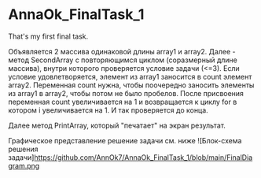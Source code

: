 # AnnaOk_FinalTask_1
That's my first final task. 

Объявляется 2 массива одинаковой длины array1 и array2.
Далее - метод SecondArray c повторяющимся циклом (соразмерный длине массива), внутри которого проверяется условие задачи (<=3). Если условие удовлетворяется, элемент из array1 заносится в count элемент array2. Переменная count нужна, чтобы поочередно заносить элементы из array1 в array2, чтобы потом не было пробелов. После присвоения переменная count увеличивается на 1 и возвращается к циклу for в котором i увеличивается на 1. И так проверяется до конца.

Далее метод PrintArray, который "печатает" на экран результат.

Графическое представление решение задачи см. ниже
![Блок-схема решения задачи]https://github.com/AnnOk7/AnnaOk_FinalTask_1/blob/main/FinalDiagram.png
